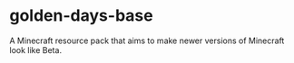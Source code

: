 # golden-days-base
A Minecraft resource pack that aims to make newer versions of Minecraft look like Beta.
